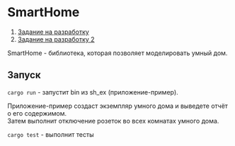 # SmartHome

1. [Задание на разработку](exercise.md)  
1. [Задание на разработку 2](exercise_2.md)

SmartHome - библиотека, которая позволяет моделировать умный дом.

## Запуск
`cargo run` - запустит bin из sh_ex (приложение-пример).  

Приложение-пример создаст экземпляр умного дома и выведете отчёт о его содержимом.  
Затем выполнит отключение розеток во всех комнатах умного дома. 

`cargo test` - выполнит тесты